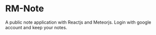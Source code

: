 # RM-Note

A public note application with Reactjs and Meteorjs.
Login with google account and keep your notes. 
